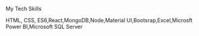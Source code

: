 My Tech Skills

HTML, CSS, ES6,React,MongoDB,Node,Material UI,Bootsrap,Excel,Microsft Power BI,Microsoft SQL Server
